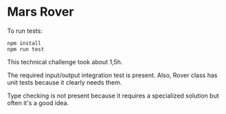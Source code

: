 # Mars Rover

To run tests:
~~~
npm install
npm run test
~~~

This technical challenge took about 1,5h.

The required input/output integration test is present. Also, Rover class has unit tests because it clearly needs them.

Type checking is not present because it requires a specialized solution but often it's a good idea.